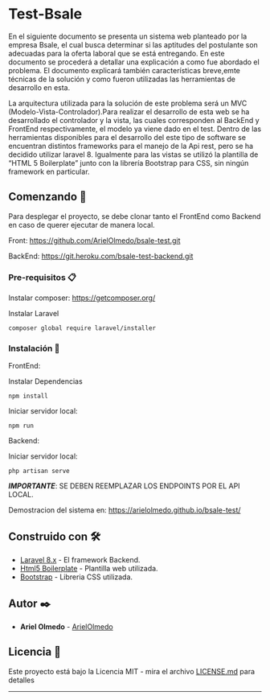 # Test-Bsale

En el siguiente documento se presenta un sistema web planteado por la empresa Bsale, el cual busca determinar si las aptitudes del postulante son adecuadas para la oferta laboral que se está entregando. En este documento se procederá a detallar una explicación a como fue abordado el problema. El documento explicará también características breve,emte técnicas de la solución y como fueron utilizadas las herramientas de desarrollo en esta.

La arquitectura utilizada para la solución de este problema será un MVC (Modelo-Vista-Controlador).Para realizar el desarrollo de esta web se ha desarrollado el controlador y la vista, las cuales corresponden al BackEnd y FrontEnd respectivamente, el modelo ya viene dado en el test. Dentro de las herramientas disponibles para el desarrollo del este tipo de software se encuentran distintos frameworks para el manejo de la Api rest, pero se ha decidido utilizar laravel 8. Igualmente para las vistas se utilizó la plantilla de “HTML 5 Boilerplate” junto con la librería Bootstrap para CSS, sin ningún framework en particular.

## Comenzando 🚀

Para desplegar el proyecto, se debe clonar tanto el FrontEnd como Backend en caso de querer ejecutar de manera local.

Front:
https://github.com/ArielOlmedo/bsale-test.git

BackEnd:
https://git.heroku.com/bsale-test-backend.git


### Pre-requisitos 📋

Instalar composer: https://getcomposer.org/

Instalar Laravel
```
composer global require laravel/installer
```

### Instalación 🔧

FrontEnd:

Instalar Dependencias

```
npm install
```

Iniciar servidor local:

```
npm run
```

Backend:

Iniciar servidor local:

```
php artisan serve
```

***IMPORTANTE***: SE DEBEN REEMPLAZAR LOS ENDPOINTS POR EL API LOCAL.

Demostracion del sistema en: https://arielolmedo.github.io/bsale-test/

## Construido con 🛠️



* [Laravel 8.x](https://laravel.com/) - El framework Backend.
* [Html5 Boilerplate](https://html5boilerplate.com/) - Plantilla web utilizada.
* [Bootstrap](https://getbootstrap.com/) - Libreria CSS utilizada.


## Autor ✒️

* **Ariel Olmedo** - [ArielOlmedo](https://github.com/ArielOlmedo)


## Licencia 📄

Este proyecto está bajo la Licencia MIT - mira el archivo [LICENSE.md](LICENSE.md) para detalles

---
